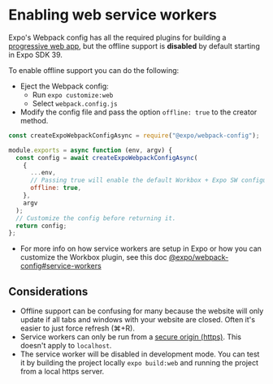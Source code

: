 # Enabling web service workers

Expo's Webpack config has all the required plugins for building a [progressive web app](https://developers.google.com/web/progressive-web-apps/), but the offline support is **disabled** by default starting in Expo SDK 39.

To enable offline support you can do the following:

- Eject the Webpack config:
  - Run `expo customize:web`
  - Select `webpack.config.js`
- Modify the config file and pass the option `offline: true` to the creator method.

```js
const createExpoWebpackConfigAsync = require("@expo/webpack-config");

module.exports = async function (env, argv) {
  const config = await createExpoWebpackConfigAsync(
    {
      ...env,
      // Passing true will enable the default Workbox + Expo SW configuration.
      offline: true,
    },
    argv
  );
  // Customize the config before returning it.
  return config;
};
```

- For more info on how service workers are setup in Expo or how you can customize the Workbox plugin, see this doc [@expo/webpack-config#service-workers](https://github.com/expo/expo-cli/tree/master/packages/webpack-config#service-workers)

## Considerations

- Offline support can be confusing for many because the website will only update if all tabs and windows with your website are closed. Often it's easier to just force refresh (⌘+R).
- Service workers can only be run from a [secure origin (https)](https://developers.google.com/web/fundamentals/primers/service-workers#you_need_https). This doesn't apply to `localhost`.
- The service worker will be disabled in development mode. You can test it by building the project locally `expo build:web` and running the project from a local https server.
